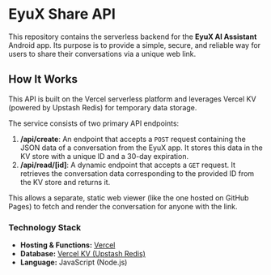 # EyuX Share API

This repository contains the serverless backend for the **EyuX AI Assistant** Android app. Its purpose is to provide a simple, secure, and reliable way for users to share their conversations via a unique web link.

## How It Works

This API is built on the Vercel serverless platform and leverages Vercel KV (powered by Upstash Redis) for temporary data storage.

The service consists of two primary API endpoints:

1.  **/api/create**: An endpoint that accepts a `POST` request containing the JSON data of a conversation from the EyuX app. It stores this data in the KV store with a unique ID and a 30-day expiration.
2.  **/api/read/[id]**: A dynamic endpoint that accepts a `GET` request. It retrieves the conversation data corresponding to the provided ID from the KV store and returns it.

This allows a separate, static web viewer (like the one hosted on GitHub Pages) to fetch and render the conversation for anyone with the link.

### Technology Stack

-   **Hosting & Functions:** [Vercel](https://vercel.com/)
-   **Database:** [Vercel KV (Upstash Redis)](https://vercel.com/storage/kv)
-   **Language:** JavaScript (Node.js)
